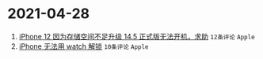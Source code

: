 # 2021-04-28

1. [iPhone 12 因为存储空间不足升级 14.5 正式版无法开机，求助](https://www.v2ex.com/t/773744) `12条评论` `Apple`
1. [iPhone 无法用 watch 解锁](https://www.v2ex.com/t/773745) `10条评论` `Apple`
